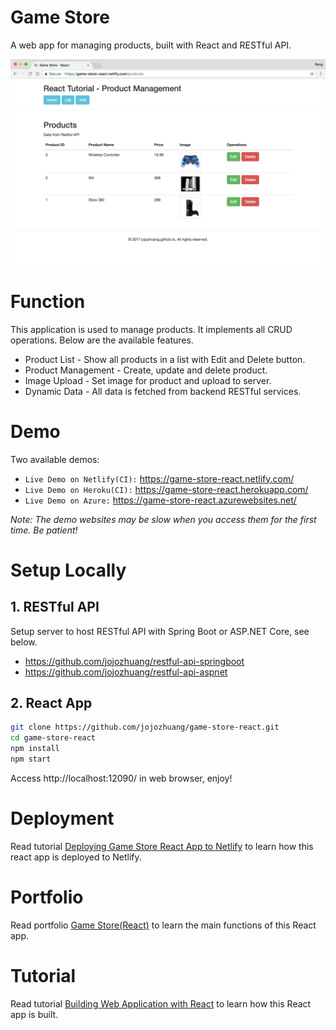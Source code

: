 # Game Store
A web app for managing products, built with React and RESTful API.

<kbd>![image](/public/assets/productlist.png)</kbd>

# Function
This application is used to manage products. It implements all CRUD operations. Below are the available features.
* Product List - Show all products in a list with Edit and Delete button.
* Product Management - Create, update and delete product.
* Image Upload - Set image for product and upload to server.
* Dynamic Data - All data is fetched from backend RESTful services.

# Demo
Two available demos:
* `Live Demo on Netlify(CI):` <a href="https://game-store-react.netlify.com/" target="\_blank">https://game-store-react.netlify.com/</a>
* `Live Demo on Heroku(CI):` <a href="https://game-store-react.herokuapp.com/" target="\_blank">https://game-store-react.herokuapp.com/</a>
* `Live Demo on Azure:` <a href="https://game-store-react.azurewebsites.net/" target="\_blank">https://game-store-react.azurewebsites.net/</a>

*Note: The demo websites may be slow when you access them for the first time. Be patient!*

# Setup Locally
## 1. RESTful API
Setup server to host RESTful API with Spring Boot or ASP.NET Core, see below.
* https://github.com/jojozhuang/restful-api-springboot
* https://github.com/jojozhuang/restful-api-aspnet

## 2. React App
```bash
git clone https://github.com/jojozhuang/game-store-react.git
cd game-store-react
npm install
npm start
```
Access http://localhost:12090/ in web browser, enjoy!

# Deployment
Read tutorial [Deploying Game Store React App to Netlify](https://jojozhuang.github.io/tutorial/deploying-game-store-react-app-to-netlify) to learn how this react app is deployed to Netlify.

# Portfolio
Read portfolio [Game Store(React)](https://jojozhuang.github.io/project/game-store-react) to learn the main functions of this React app.

# Tutorial
Read tutorial [Building Web Application with React](https://jojozhuang.github.io/tutorial/building-web-application-with-react) to learn how this React app is built.
